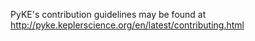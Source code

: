 PyKE's contribution guidelines may be found at http://pyke.keplerscience.org/en/latest/contributing.html
